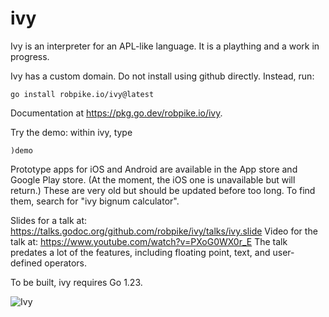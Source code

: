 ivy
===

Ivy is an interpreter for an APL-like language. It is a plaything and a work in
progress.

Ivy has a custom domain. Do not install using github directly. Instead, run:

	go install robpike.io/ivy@latest

Documentation at https://pkg.go.dev/robpike.io/ivy.

Try the demo: within ivy, type

	)demo

Prototype apps for iOS and Android are available in the App store and Google Play store.
(At the moment, the iOS one is unavailable but will return.)
These are very old but should be updated before too long.
To find them, search for "ivy bignum calculator".

Slides for a talk at: https://talks.godoc.org/github.com/robpike/ivy/talks/ivy.slide
Video for the talk at: https://www.youtube.com/watch?v=PXoG0WX0r_E
The talk predates a lot of the features, including floating point, text, and user-defined operators.

To be built, ivy requires Go 1.23.

![Ivy](ivy.jpg)
